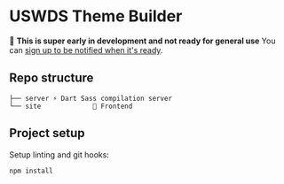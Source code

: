 # USWDS Theme Builder

🚨 **This is super early in development and not ready for general use** You can [sign up to be notified when it's ready](https://forms.gle/adA3KkTjxqHcsH5S8).

## Repo structure

```
├── server ⚡️ Dart Sass compilation server
└── site             🎨 Frontend
```

## Project setup

Setup linting and git hooks:

```
npm install
```
